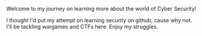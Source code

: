 Welcome to my journey on learning more about the world of Cyber Security!

I thought I'd put my attempt on learning security on github, cause why not.
I'll be tackling wargames and CTFs here. Enjoy my struggles.
